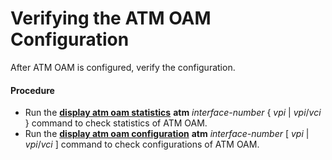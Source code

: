 Verifying the ATM OAM Configuration
===================================

After ATM OAM is configured, verify the configuration.

#### Procedure

* Run the [**display atm oam statistics**](cmdqueryname=display+atm+oam+statistics) **atm** *interface-number* { *vpi* | *vpi*/*vci* } command to check statistics of ATM OAM.
* Run the [**display atm oam configuration**](cmdqueryname=display+atm+oam+configuration) **atm** *interface-number* [ *vpi* | *vpi*/*vci* ] command to check configurations of ATM OAM.